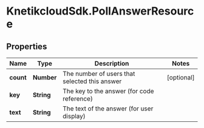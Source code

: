# KnetikcloudSdk.PollAnswerResource

## Properties
Name | Type | Description | Notes
------------ | ------------- | ------------- | -------------
**count** | **Number** | The number of users that selected this answer | [optional] 
**key** | **String** | The key to the answer (for code reference) | 
**text** | **String** | The text of the answer (for user display) | 


